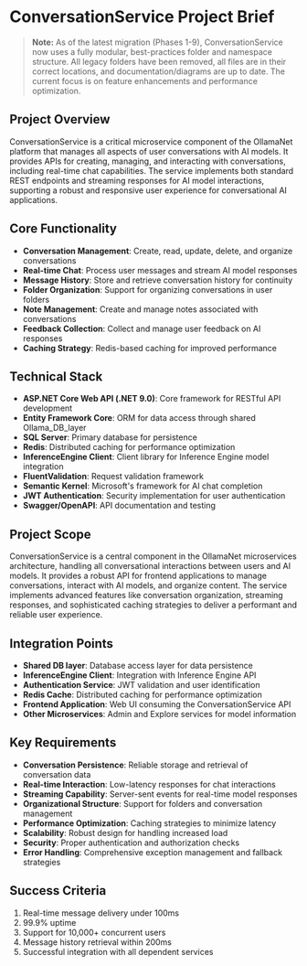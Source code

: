 # ConversationService Project Brief

> **Note:** As of the latest migration (Phases 1-9), ConversationService now uses a fully modular, best-practices folder and namespace structure. All legacy folders have been removed, all files are in their correct locations, and documentation/diagrams are up to date. The current focus is on feature enhancements and performance optimization.

## Project Overview
ConversationService is a critical microservice component of the OllamaNet platform that manages all aspects of user conversations with AI models. It provides APIs for creating, managing, and interacting with conversations, including real-time chat capabilities. The service implements both standard REST endpoints and streaming responses for AI model interactions, supporting a robust and responsive user experience for conversational AI applications.

## Core Functionality
- **Conversation Management**: Create, read, update, delete, and organize conversations
- **Real-time Chat**: Process user messages and stream AI model responses
- **Message History**: Store and retrieve conversation history for continuity
- **Folder Organization**: Support for organizing conversations in user folders
- **Note Management**: Create and manage notes associated with conversations
- **Feedback Collection**: Collect and manage user feedback on AI responses
- **Caching Strategy**: Redis-based caching for improved performance

## Technical Stack
- **ASP.NET Core Web API (.NET 9.0)**: Core framework for RESTful API development
- **Entity Framework Core**: ORM for data access through shared Ollama_DB_layer
- **SQL Server**: Primary database for persistence
- **Redis**: Distributed caching for performance optimization
- **InferenceEngine Client**: Client library for Inference Engine model integration
- **FluentValidation**: Request validation framework
- **Semantic Kernel**: Microsoft's framework for AI chat completion
- **JWT Authentication**: Security implementation for user authentication
- **Swagger/OpenAPI**: API documentation and testing

## Project Scope
ConversationService is a central component in the OllamaNet microservices architecture, handling all conversational interactions between users and AI models. It provides a robust API for frontend applications to manage conversations, interact with AI models, and organize content. The service implements advanced features like conversation organization, streaming responses, and sophisticated caching strategies to deliver a performant and reliable user experience.

## Integration Points
- **Shared DB layer**: Database access layer for data persistence
- **InferenceEngine Client**: Integration with Inference Engine API
- **Authentication Service**: JWT validation and user identification
- **Redis Cache**: Distributed caching for performance optimization
- **Frontend Application**: Web UI consuming the ConversationService API
- **Other Microservices**: Admin and Explore services for model information

## Key Requirements
- **Conversation Persistence**: Reliable storage and retrieval of conversation data
- **Real-time Interaction**: Low-latency responses for chat interactions
- **Streaming Capability**: Server-sent events for real-time model responses
- **Organizational Structure**: Support for folders and conversation management
- **Performance Optimization**: Caching strategies to minimize latency
- **Scalability**: Robust design for handling increased load
- **Security**: Proper authentication and authorization checks
- **Error Handling**: Comprehensive exception management and fallback strategies

## Success Criteria
1. Real-time message delivery under 100ms
2. 99.9% uptime
3. Support for 10,000+ concurrent users
4. Message history retrieval within 200ms
5. Successful integration with all dependent services